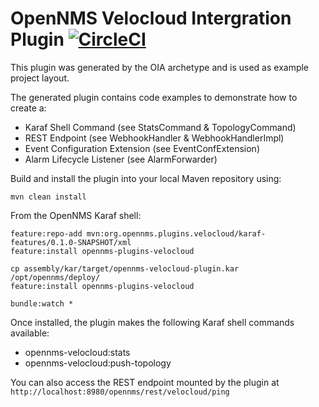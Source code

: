 # OpenNMS Velocloud Intergration Plugin [![CircleCI](https://circleci.com/gh/OpenNMS/opennms-velocloud-plugin.svg?style=svg)](https://circleci.com/gh/OpenNMS/opennms-velocloud-plugin)


This plugin was generated by the OIA archetype and is used as example project layout.

The generated plugin contains code examples to demonstrate how to create a:
* Karaf Shell Command (see StatsCommand & TopologyCommand)
* REST Endpoint (see WebhookHandler & WebhookHandlerImpl)
* Event Configuration Extension (see EventConfExtension)
* Alarm Lifecycle Listener (see AlarmForwarder)



Build and install the plugin into your local Maven repository using:

```
mvn clean install
```


From the OpenNMS Karaf shell:
```
feature:repo-add mvn:org.opennms.plugins.velocloud/karaf-features/0.1.0-SNAPSHOT/xml
feature:install opennms-plugins-velocloud
```


```
cp assembly/kar/target/opennms-velocloud-plugin.kar /opt/opennms/deploy/
feature:install opennms-plugins-velocloud
```

```
bundle:watch *
```


Once installed, the plugin makes the following Karaf shell commands available:
* opennms-velocloud:stats
* opennms-velocloud:push-topology

You can also access the REST endpoint mounted by the plugin at `http://localhost:8980/opennms/rest/velocloud/ping`
